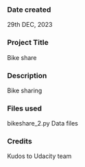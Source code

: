 ### Date created
29th DEC, 2023

### Project Title
Bike share

### Description
Bike sharing

### Files used
bikeshare_2.py
Data files

### Credits
Kudos to Udacity team

